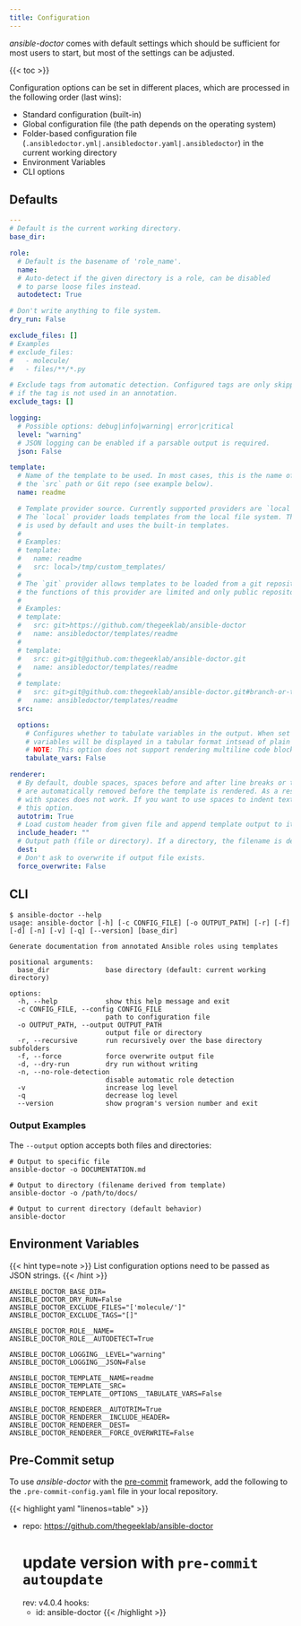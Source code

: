 ```yaml
---
title: Configuration
---
```


_ansible-doctor_ comes with default settings which should be sufficient for most users to start, but most of the settings can be adjusted.

{{< toc >}}

Configuration options can be set in different places, which are processed in the following order (last wins):

- Standard configuration (built-in)
- Global configuration file (the path depends on the operating system)
- Folder-based configuration file (`.ansibledoctor.yml|.ansibledoctor.yaml|.ansibledoctor`) in the current working directory
- Environment Variables
- CLI options

## Defaults

```YAML
---
# Default is the current working directory.
base_dir:

role:
  # Default is the basename of 'role_name'.
  name:
  # Auto-detect if the given directory is a role, can be disabled
  # to parse loose files instead.
  autodetect: True

# Don't write anything to file system.
dry_run: False

exclude_files: []
# Examples
# exclude_files:
#   - molecule/
#   - files/**/*.py

# Exclude tags from automatic detection. Configured tags are only skipped
# if the tag is not used in an annotation.
exclude_tags: []

logging:
  # Possible options: debug|info|warning| error|critical
  level: "warning"
  # JSON logging can be enabled if a parsable output is required.
  json: False

template:
  # Name of the template to be used. In most cases, this is the name of a directory that is attached to the
  # the `src` path or Git repo (see example below).
  name: readme

  # Template provider source. Currently supported providers are `local|git`.
  # The `local` provider loads templates from the local file system. This provider
  # is used by default and uses the built-in templates.
  #
  # Examples:
  # template:
  #   name: readme
  #   src: local>/tmp/custom_templates/
  #
  # The `git` provider allows templates to be loaded from a git repository. At the moment
  # the functions of this provider are limited and only public repositories are supported.
  #
  # Examples:
  # template:
  #   src: git>https://github.com/thegeeklab/ansible-doctor
  #   name: ansibledoctor/templates/readme
  #
  # template:
  #   src: git>git@github.com:thegeeklab/ansible-doctor.git
  #   name: ansibledoctor/templates/readme
  #
  # template:
  #   src: git>git@github.com:thegeeklab/ansible-doctor.git#branch-or-tag
  #   name: ansibledoctor/templates/readme
  src:

  options:
    # Configures whether to tabulate variables in the output. When set to `True`,
    # variables will be displayed in a tabular format intsead of plain marktdown sections.
    # NOTE: This option does not support rendering multiline code blocks.
    tabulate_vars: False

renderer:
  # By default, double spaces, spaces before and after line breaks or tab characters, etc.
  # are automatically removed before the template is rendered. As a result, indenting
  # with spaces does not work. If you want to use spaces to indent text, you must disable
  # this option.
  autotrim: True
  # Load custom header from given file and append template output to it before write.
  include_header: ""
  # Output path (file or directory). If a directory, the filename is derived from the template name.
  dest:
  # Don't ask to overwrite if output file exists.
  force_overwrite: False
```

## CLI

```Shell
$ ansible-doctor --help
usage: ansible-doctor [-h] [-c CONFIG_FILE] [-o OUTPUT_PATH] [-r] [-f] [-d] [-n] [-v] [-q] [--version] [base_dir]

Generate documentation from annotated Ansible roles using templates

positional arguments:
  base_dir              base directory (default: current working directory)

options:
  -h, --help            show this help message and exit
  -c CONFIG_FILE, --config CONFIG_FILE
                        path to configuration file
  -o OUTPUT_PATH, --output OUTPUT_PATH
                        output file or directory
  -r, --recursive       run recursively over the base directory subfolders
  -f, --force           force overwrite output file
  -d, --dry-run         dry run without writing
  -n, --no-role-detection
                        disable automatic role detection
  -v                    increase log level
  -q                    decrease log level
  --version             show program's version number and exit
```

### Output Examples

The `--output` option accepts both files and directories:

```Shell
# Output to specific file
ansible-doctor -o DOCUMENTATION.md

# Output to directory (filename derived from template)
ansible-doctor -o /path/to/docs/

# Output to current directory (default behavior)
ansible-doctor
```

## Environment Variables

{{< hint type=note >}}
List configuration options need to be passed as JSON strings.
{{< /hint >}}

```Shell
ANSIBLE_DOCTOR_BASE_DIR=
ANSIBLE_DOCTOR_DRY_RUN=False
ANSIBLE_DOCTOR_EXCLUDE_FILES="['molecule/']"
ANSIBLE_DOCTOR_EXCLUDE_TAGS="[]"

ANSIBLE_DOCTOR_ROLE__NAME=
ANSIBLE_DOCTOR_ROLE__AUTODETECT=True

ANSIBLE_DOCTOR_LOGGING__LEVEL="warning"
ANSIBLE_DOCTOR_LOGGING__JSON=False

ANSIBLE_DOCTOR_TEMPLATE__NAME=readme
ANSIBLE_DOCTOR_TEMPLATE__SRC=
ANSIBLE_DOCTOR_TEMPLATE__OPTIONS__TABULATE_VARS=False

ANSIBLE_DOCTOR_RENDERER__AUTOTRIM=True
ANSIBLE_DOCTOR_RENDERER__INCLUDE_HEADER=
ANSIBLE_DOCTOR_RENDERER__DEST=
ANSIBLE_DOCTOR_RENDERER__FORCE_OVERWRITE=False
```

## Pre-Commit setup

To use _ansible-doctor_ with the [pre-commit](https://pre-commit.com/) framework, add the following to the `.pre-commit-config.yaml` file in your local repository.

<!-- prettier-ignore-start -->
<!-- markdownlint-disable -->
<!-- spellchecker-disable -->

{{< highlight yaml "linenos=table" >}}
- repo: https://github.com/thegeeklab/ansible-doctor
  # update version with `pre-commit autoupdate`
  rev: v4.0.4
  hooks:
    - id: ansible-doctor
{{< /highlight >}}

<!-- spellchecker-enable -->
<!-- markdownlint-restore -->
<!-- prettier-ignore-end -->
